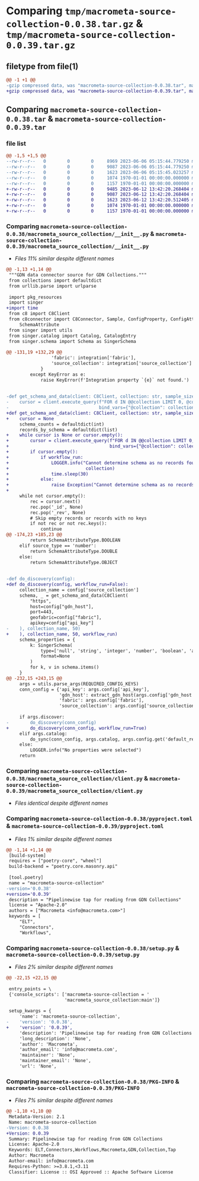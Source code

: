# Comparing `tmp/macrometa-source-collection-0.0.38.tar.gz` & `tmp/macrometa-source-collection-0.0.39.tar.gz`

## filetype from file(1)

```diff
@@ -1 +1 @@
-gzip compressed data, was "macrometa-source-collection-0.0.38.tar", max compression
+gzip compressed data, was "macrometa-source-collection-0.0.39.tar", max compression
```

## Comparing `macrometa-source-collection-0.0.38.tar` & `macrometa-source-collection-0.0.39.tar`

### file list

```diff
@@ -1,5 +1,5 @@
--rw-r--r--   0        0        0     8969 2023-06-06 05:15:44.779250 macrometa-source-collection-0.0.38/macrometa_source_collection/__init__.py
--rw-r--r--   0        0        0     9087 2023-06-06 05:15:44.779250 macrometa-source-collection-0.0.38/macrometa_source_collection/client.py
--rw-r--r--   0        0        0     1623 2023-06-06 05:15:45.023257 macrometa-source-collection-0.0.38/pyproject.toml
--rw-r--r--   0        0        0     1074 1970-01-01 00:00:00.000000 macrometa-source-collection-0.0.38/setup.py
--rw-r--r--   0        0        0     1157 1970-01-01 00:00:00.000000 macrometa-source-collection-0.0.38/PKG-INFO
+-rw-r--r--   0        0        0     9485 2023-06-12 13:42:20.268404 macrometa-source-collection-0.0.39/macrometa_source_collection/__init__.py
+-rw-r--r--   0        0        0     9087 2023-06-12 13:42:20.268404 macrometa-source-collection-0.0.39/macrometa_source_collection/client.py
+-rw-r--r--   0        0        0     1623 2023-06-12 13:42:20.512405 macrometa-source-collection-0.0.39/pyproject.toml
+-rw-r--r--   0        0        0     1074 1970-01-01 00:00:00.000000 macrometa-source-collection-0.0.39/setup.py
+-rw-r--r--   0        0        0     1157 1970-01-01 00:00:00.000000 macrometa-source-collection-0.0.39/PKG-INFO
```

### Comparing `macrometa-source-collection-0.0.38/macrometa_source_collection/__init__.py` & `macrometa-source-collection-0.0.39/macrometa_source_collection/__init__.py`

 * *Files 11% similar despite different names*

```diff
@@ -1,13 +1,14 @@
 """GDN data connector source for GDN Collections."""
 from collections import defaultdict
 from urllib.parse import urlparse
 
 import pkg_resources
 import singer
+import time
 from c8 import C8Client
 from c8connector import C8Connector, Sample, ConfigProperty, ConfigAttributeType, Schema, SchemaAttributeType, \
     SchemaAttribute
 from singer import utils
 from singer.catalog import Catalog, CatalogEntry
 from singer.schema import Schema as SingerSchema
 
@@ -131,19 +132,29 @@
                 'fabric': integration['fabric'],
                 'source_collection': integration['source_collection']
             }
         except KeyError as e:
             raise KeyError(f'Integration property `{e}` not found.')
 
 
-def get_schema_and_data(client: C8Client, collection: str, sample_size: int):
-    cursor = client.execute_query(f"FOR d IN @@collection LIMIT 0, @count RETURN d",
-                                  bind_vars={"@collection": collection, "count": sample_size})
+def get_schema_and_data(client: C8Client, collection: str, sample_size: int, workflow_run=False):
+    cursor = None
     schema_counts = defaultdict(int)
     records_by_schema = defaultdict(list)
+    while cursor is None or cursor.empty():
+        cursor = client.execute_query(f"FOR d IN @@collection LIMIT 0, @count RETURN d",
+                                      bind_vars={"@collection": collection, "count": sample_size})
+        if cursor.empty():
+            if workflow_run:
+                LOGGER.info("Cannot determine schema as no records found in collection %s, Retrying after 30 seconds ",
+                             collection)
+                time.sleep(30)
+            else:
+                raise Exception("Cannot determine schema as no records found in collection.")
+
     while not cursor.empty():
         rec = cursor.next()
         rec.pop('_id', None)
         rec.pop('_rev', None)
         # Skip empty records or records with no keys
         if not rec or not rec.keys():
             continue
@@ -174,23 +185,23 @@
         return SchemaAttributeType.BOOLEAN
     elif source_type == 'number':
         return SchemaAttributeType.DOUBLE
     else:
         return SchemaAttributeType.OBJECT
 
 
-def do_discovery(config):
+def do_discovery(config, workflow_run=False):
     collection_name = config['source_collection']
     schema, _ = get_schema_and_data(C8Client(
         "https",
         host=config["gdn_host"],
         port=443,
         geofabric=config["fabric"],
         apikey=config["api_key"]
-    ), collection_name, 50)
+    ), collection_name, 50, workflow_run)
     schema_properties = {
         k: SingerSchema(
             type=['null', 'string', 'integer', 'number', 'boolean', 'array', 'object'] if v == 'null' else (v if k == '_key' else ['null', v]),
             format=None
         )
         for k, v in schema.items()
     }
@@ -232,15 +243,15 @@
     args = utils.parse_args(REQUIRED_CONFIG_KEYS)
     conn_config = {'api_key': args.config['api_key'],
                    'gdn_host': extract_gdn_host(args.config['gdn_host']),
                    'fabric': args.config['fabric'],
                    'source_collection': args.config['source_collection']}
 
     if args.discover:
-        do_discovery(conn_config)
+        do_discovery(conn_config, workflow_run=True)
     elif args.catalog:
         do_sync(conn_config, args.catalog, args.config.get('default_replication_method'))
     else:
         LOGGER.info("No properties were selected")
     return
```

### Comparing `macrometa-source-collection-0.0.38/macrometa_source_collection/client.py` & `macrometa-source-collection-0.0.39/macrometa_source_collection/client.py`

 * *Files identical despite different names*

### Comparing `macrometa-source-collection-0.0.38/pyproject.toml` & `macrometa-source-collection-0.0.39/pyproject.toml`

 * *Files 1% similar despite different names*

```diff
@@ -1,14 +1,14 @@
 [build-system]
 requires = ["poetry-core", "wheel"]
 build-backend = "poetry.core.masonry.api"
 
 [tool.poetry]
 name = "macrometa-source-collection"
-version='0.0.38'
+version='0.0.39'
 description = "Pipelinewise tap for reading from GDN Collections"
 license = "Apache-2.0"
 authors = ["Macrometa <info@macrometa.com>"]
 keywords = [
     "ELT",
     "Connectors",
     "Workflows",
```

### Comparing `macrometa-source-collection-0.0.38/setup.py` & `macrometa-source-collection-0.0.39/setup.py`

 * *Files 2% similar despite different names*

```diff
@@ -22,15 +22,15 @@
 
 entry_points = \
 {'console_scripts': ['macrometa-source-collection = '
                      'macrometa_source_collection:main']}
 
 setup_kwargs = {
     'name': 'macrometa-source-collection',
-    'version': '0.0.38',
+    'version': '0.0.39',
     'description': 'Pipelinewise tap for reading from GDN Collections',
     'long_description': 'None',
     'author': 'Macrometa',
     'author_email': 'info@macrometa.com',
     'maintainer': 'None',
     'maintainer_email': 'None',
     'url': 'None',
```

### Comparing `macrometa-source-collection-0.0.38/PKG-INFO` & `macrometa-source-collection-0.0.39/PKG-INFO`

 * *Files 7% similar despite different names*

```diff
@@ -1,10 +1,10 @@
 Metadata-Version: 2.1
 Name: macrometa-source-collection
-Version: 0.0.38
+Version: 0.0.39
 Summary: Pipelinewise tap for reading from GDN Collections
 License: Apache-2.0
 Keywords: ELT,Connectors,Workflows,Macrometa,GDN,Collection,Tap
 Author: Macrometa
 Author-email: info@macrometa.com
 Requires-Python: >=3.8.1,<3.11
 Classifier: License :: OSI Approved :: Apache Software License
```

